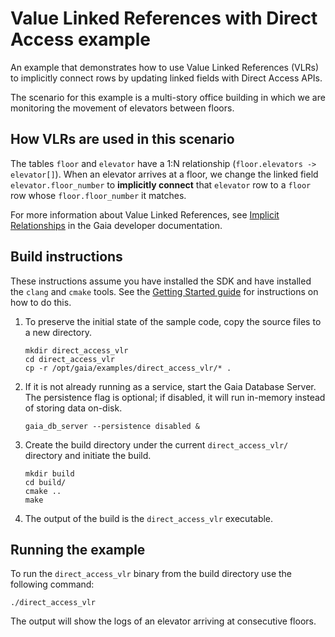 # Value Linked References with Direct Access example

An example that demonstrates how to use Value Linked References (VLRs) to implicitly connect rows by updating linked fields with Direct Access APIs.

The scenario for this example is a multi-story office building in which we are monitoring the movement of elevators between floors.

## How VLRs are used in this scenario

The tables `floor` and `elevator` have a 1:N relationship (`floor.elevators -> elevator[]`). When an elevator arrives at a floor, we change the linked field `elevator.floor_number` to **implicitly connect** that `elevator` row to a `floor` row whose `floor.floor_number` it matches.

For more information about Value Linked References, see [Implicit Relationships](https://gaia-platform.github.io/gaia-platform-docs.io/articles/reference/ddl-implicit-relationships.html) in the Gaia developer documentation.

## Build instructions

These instructions assume you have installed the SDK and have installed the `clang` and `cmake` tools.  See the [Getting Started guide](https://gaia-platform.github.io/gaia-platform-docs.io/articles/getting-started-with-gaia.html) for instructions on how to do this.

1. To preserve the initial state of the sample code, copy the source files to a new directory.
    ```shell
    mkdir direct_access_vlr
    cd direct_access_vlr
    cp -r /opt/gaia/examples/direct_access_vlr/* .
    ```
2. If it is not already running as a service, start the Gaia Database Server. The persistence flag is optional; if disabled, it will run in-memory instead of storing data on-disk.
    ```shell
    gaia_db_server --persistence disabled &
    ```
3. Create the build directory under the current `direct_access_vlr/` directory and initiate the build.
    ```shell
    mkdir build
    cd build/
    cmake ..
    make
    ```
4. The output of the build is the `direct_access_vlr` executable.

## Running the example

To run the `direct_access_vlr` binary from the build directory use the following command:

```shell
./direct_access_vlr
```

The output will show the logs of an elevator arriving at consecutive floors.
